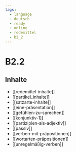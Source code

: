 ```yaml
---
tags:
  - language
  - deutsch
  - ready
  - online
  - redemittel
  - b2_2
---
```


# B2.2

## Inhalte

- [[redemittel-inhalte]]
- [[partikel_inhalte]]
- [[satzarte-inhalte]]
- [[eine-präsentation]]
- [[gefühlen-zu-sprechen]]
- [[konjunktiv-1]]
- [[partizipien-als-adjektiv]]
- [[passiv]]
- [[verben-mit-präpositionen]]
- [[wortarten-präpositionen]]
- [[unregelmäßig-verben]]
